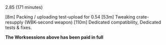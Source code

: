 2.85 (171 minutes)

[8m]   Packing / uploading test-upload for 0.54
[53m]  Tweaking crate-resupply (WBK-second weapon)
[110m] Dedicated compatibility, Dedicated tests & fixes.

**The Worksessions above has been paid in full**